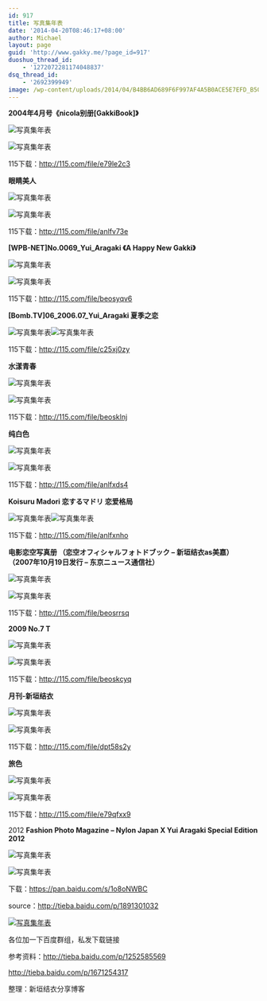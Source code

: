 ```yaml
---
id: 917
title: 写真集年表
date: '2014-04-20T08:46:17+08:00'
author: Michael
layout: page
guid: 'http://www.gakky.me/?page_id=917'
duoshuo_thread_id:
    - '1272072281174048837'
dsq_thread_id:
    - '2692399949'
image: /wp-content/uploads/2014/04/B4BB6AD689F6F997AF4A5B0ACE5E7EFD_B500_900_500_691.jpeg
---
```


**2004年4月号《nicola别册\[GakkiBook\]》**

<span class="text-img-holder">![写真集年表](http://www.yui-aragaki.org/wp-content/uploads/img/B4BB6AD689F6F997AF4A5B0ACE5E7EFD_B500_900_500_691.jpeg)</span>

<span class="text-img-holder">![写真集年表](http://www.yui-aragaki.org/wp-content/uploads/img/FD49B01BD1781B1015092FE6EAE0D141_B500_900_500_691.jpeg)</span>

115下载：<http://115.com/file/e79le2c3>

**眼睛美人**

<span class="text-img-holder">![写真集年表](http://www.yui-aragaki.org/wp-content/uploads/img/EE8AE8A30D090BADE7877F2DC334C870_B500_900_500_709.jpeg)</span>

<span class="text-img-holder">![写真集年表](http://www.yui-aragaki.org/wp-content/uploads/img/BBC5DF71DF66770F56690B5B42858C72_B500_900_500_709.jpeg)</span>

115下载：<http://115.com/file/anlfv73e>

**\[WPB-NET\]No.0069\_Yui\_Aragaki 《A Happy New Gakki》**

<span class="text-img-holder">![写真集年表](http://www.yui-aragaki.org/wp-content/uploads/img/1A0F2E0475E3CF1D30D7B06BBDA1A6B0_B500_900_500_375.jpeg)</span>

<span class="text-img-holder">![写真集年表](http://www.yui-aragaki.org/wp-content/uploads/img/BD68E4B1379C4165FBCA75C7BCFA8351_B500_900_500_679.jpeg)</span>

115下载：<http://115.com/file/beosyqv6>

**\[Bomb.TV\]06\_2006.07\_Yui\_Aragaki 夏季之恋**

<span class="text-img-holder">![写真集年表](http://www.yui-aragaki.org/wp-content/uploads/img/E2D999C139AD73BBAE25B064355EE192_B500_900_300_300.jpeg)</span><span class="text-img-holder">![写真集年表](http://www.yui-aragaki.org/wp-content/uploads/img/24B80D9735D4F01244A92D9687834611_B500_900_500_679.jpeg)</span>

115下载：<http://115.com/file/c25xj0zy>

**水漾青春**

<span class="text-img-holder">![写真集年表](http://www.yui-aragaki.org/wp-content/uploads/img/512071701E2F9B08F3F431C26ED58A6A_B500_900_500_627.jpeg)</span>

<span class="text-img-holder">![写真集年表](http://www.yui-aragaki.org/wp-content/uploads/img/3A3B7B18C2993056ABFCD93B4A47FA79_B500_900_500_640.jpeg)</span>

115下载：<http://115.com/file/beosklnj>

**纯白色**

<span class="text-img-holder">![写真集年表](http://www.yui-aragaki.org/wp-content/uploads/img/1A9C3CB555F169616A9AD77F2C9D7CBD_B500_900_500_605.jpeg)</span>

<span class="text-img-holder">![写真集年表](http://www.yui-aragaki.org/wp-content/uploads/img/7378BEFFA3A652643CD60FF47F8AF126_B500_900_500_352.jpeg)</span>

115下载：<http://115.com/file/anlfxds4>

**Koisuru Madori 恋するマドリ 恋爱格局**

<span class="text-img-holder">![写真集年表](http://www.yui-aragaki.org/wp-content/uploads/img/8624030783338FE945E168B66E2E6044_B500_900_500_699.jpeg)</span><span class="text-img-holder">![写真集年表](http://www.yui-aragaki.org/wp-content/uploads/img/4EE451ED096A7923F73EAAE9B621FE03_B500_900_500_699.jpeg)</span>

115下载：<http://115.com/file/anlfxnho>

**电影恋空写真册 （恋空オフィシャルフォトドブック – 新垣结衣as美嘉） （2007年10月19日发行 – 东京ニュース通信社）**

<span class="text-img-holder">![写真集年表](http://www.yui-aragaki.org/wp-content/uploads/img/5B78E3FFD5EB7B0C834E4CC56DF86759_B500_900_500_652.jpeg)</span>

<span class="text-img-holder">![写真集年表](http://www.yui-aragaki.org/wp-content/uploads/img/D19D45D004E8074053C74B32CA52245D_B500_900_500_693.jpeg)</span>

115下载：<http://115.com/file/beosrrsq>

**2009 No.7 T**

<span class="text-img-holder">![写真集年表](http://www.yui-aragaki.org/wp-content/uploads/img/9CE1531472FF1DDF355408CB6EEE5421_B500_900_500_663.jpeg)</span>

<span class="text-img-holder">![写真集年表](http://www.yui-aragaki.org/wp-content/uploads/img/330D9706ED59DEC09FCB1841D3B8D95C_B500_900_500_684.jpeg)</span>

115下载：<http://115.com/file/beoskcyq>

**月刊-新垣结衣**

<span class="text-img-holder">![写真集年表](http://www.yui-aragaki.org/wp-content/uploads/img/F2FA7A1A9BEA15CC387E935BE83BDB4A_B500_900_500_711.jpeg)</span>

<span class="text-img-holder">![写真集年表](http://www.yui-aragaki.org/wp-content/uploads/img/78D86D674B83D58E9716F371046F0328_B500_900_500_711.jpeg)</span>

115下载：<http://115.com/file/dpt58s2y>

**旅色**

<span class="text-img-holder">![写真集年表](http://www.yui-aragaki.org/wp-content/uploads/img/6595FAD96A1FB6BAD7581EA0DCBE180C_B500_900_424_598.jpeg)</span>

<span class="text-img-holder">![写真集年表](http://www.yui-aragaki.org/wp-content/uploads/img/086704218131ACCE0509B701C9F40DF8_B500_900_500_353.jpeg)</span>

115下载：<http://115.com/file/e79qfxx9>

2012  **Fashion Photo Magazine – Nylon Japan X Yui Aragaki Special Edition 2012**

<span class="text-img-holder">![写真集年表](http://www.yui-aragaki.org/wp-content/uploads/img/857522938750666BBB87B1E146045602_B500_900_500_626.jpeg)</span>

<span class="text-img-holder">![写真集年表](http://www.yui-aragaki.org/wp-content/uploads/img/E3DAFF1396FACDB2A948DFD761D55C96_B500_900_500_649.jpeg)</span>

下载：<https://pan.baidu.com/s/1o8oNWBC>

source：<http://tieba.baidu.com/p/1891301032>

[![写真集年表](http://www.yui-aragaki.org/wp-content/uploads/2014/04/qrcode-1.png)](http://www.yui-aragaki.org/wp-content/uploads/2014/04/qrcode-1.png "qrcode (1)")

各位加一下百度群组，私发下载链接

参考资料：<http://tieba.baidu.com/p/1252585569>

<http://tieba.baidu.com/p/1671254317>

整理：新垣结衣分享博客

<audio controls="controls" style="display: none;"></audio>

<audio controls="controls" style="display: none;"></audio>

<audio controls="controls" style="display: none;"></audio>

<audio controls="controls" style="display: none;"></audio>

<audio controls="controls" style="display: none;"></audio>
